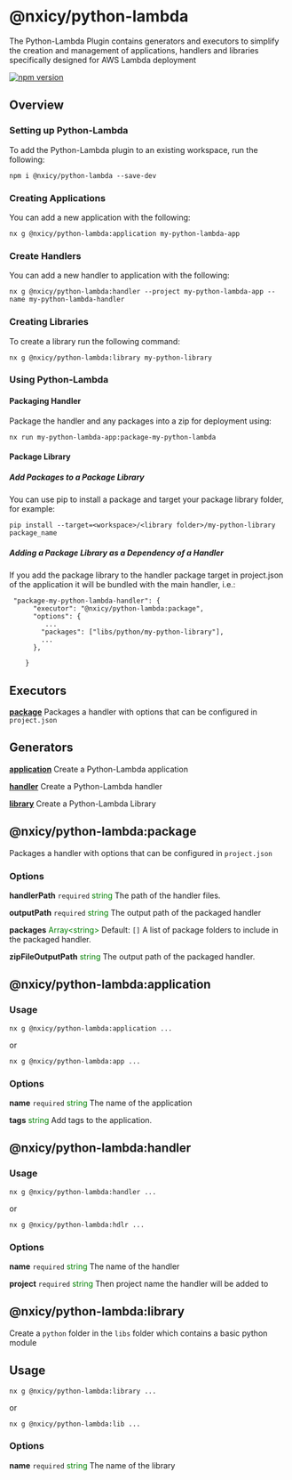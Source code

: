 # @nxicy/python-lambda
The Python-Lambda Plugin contains generators and executors to simplify the creation and management of applications, handlers and libraries specifically designed for AWS Lambda deployment

[![npm version](https://badge.fury.io/js/@nxicy%python-lambda.svg)](https://badge.fury.io/js/@nxicy%python-lambda)
## Overview 
### Setting up Python-Lambda
To add the Python-Lambda plugin to an existing workspace, run the following:
```
npm i @nxicy/python-lambda --save-dev
```
### Creating Applications
You can add a new application with the following: 
```
nx g @nxicy/python-lambda:application my-python-lambda-app
```
### Create Handlers
You can add a new handler to application with the following:
```
nx g @nxicy/python-lambda:handler --project my-python-lambda-app --name my-python-lambda-handler
```

### Creating Libraries
To create a library run the following command:
```
nx g @nxicy/python-lambda:library my-python-library
```

### Using Python-Lambda

#### Packaging Handler
Package the handler and any packages into a zip for deployment using:
```
nx run my-python-lambda-app:package-my-python-lambda
```


#### Package Library

##### Add Packages to a Package Library 
You can use pip to install a package and target your package library folder, for example:
```
pip install --target=<workspace>/<library folder>/my-python-library  package_name
```

##### Adding a Package Library as a Dependency of a Handler
If you add the package library to the handler package target in project.json of the application it will be bundled with the main handler, i.e.:
```
 "package-my-python-lambda-handler": {
      "executor": "@nxicy/python-lambda:package",
      "options": {
         ...
        "packages": ["libs/python/my-python-library"],
        ...
      },
      
    }
```

## Executors

[**package**](#@nxicy/python-lambda:package)
Packages a handler with options that can be configured in `project.json`

## Generators

[**application**](#@nxicy/python-lambda:application)
Create a Python-Lambda application

[**handler**](#@nxicy/python-lambda:handler)
Create a Python-Lambda handler

[**library**](#@nxicy/python-lambda:library)
Create a Python-Lambda Library


## @nxicy/python-lambda:package
Packages a handler with options that can be configured in `project.json` 
### Options
**handlerPath** `required`
<span style="color:green">string</span>
The path of the handler files.

**outputPath** `required`
<span style="color:green">string</span>
The output path of the packaged handler

**packages** 
<span style="color:green">Array\<string\></span>
Default: `[]`
A list of package folders to include in the packaged handler.

**zipFileOutputPath** 
<span style="color:green">string</span>
The output path of the packaged handler.

## @nxicy/python-lambda:application

### Usage
```
nx g @nxicy/python-lambda:application ...
```
or
```
nx g @nxicy/python-lambda:app ...
```
### Options
**name** `required`
<span style="color:green">string</span>
The name of the application

**tags**
<span style="color:green">string</span>
Add tags to the application.

## @nxicy/python-lambda:handler

### Usage
```
nx g @nxicy/python-lambda:handler ...
```
or
```
nx g @nxicy/python-lambda:hdlr ...
```

### Options
**name** `required`
<span style="color:green">string</span>
The name of the handler

**project** `required`
<span style="color:green">string</span>
Then project name the handler will be added to 


## @nxicy/python-lambda:library
Create a `python` folder in the `libs` folder which contains a basic python module
## Usage
```
nx g @nxicy/python-lambda:library ...
```
or
```
nx g @nxicy/python-lambda:lib ...
```
### Options
**name** `required`
<span style="color:green">string</span>
The name of the library